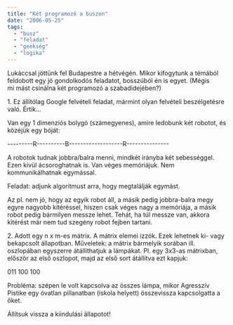 ```yaml
---
title: "Két programozó a buszon"
date: "2006-05-25"
tags: 
  - "busz"
  - "feladat"
  - "geekség"
  - "logika"
---
```


Lukáccsal jöttünk fel Budapestre a hétvégén. Mikor kifogytunk a témából feldobott egy jó gondolkodós feladatot, bosszúból én is egyet. (Mégis mi mást csinálna két programozó a szabadidejében?)

1\. Ez állítólag Google felvételi feladat, mármint olyan felvételi beszélgetésre való. Értik...

Van egy 1 dimenziós bolygó (számegyenes), amire ledobunk két robotot, és közéjük egy bóját:

\---------R----------B-------------------R---------------

A robotok tudnak jobbra/balra menni, mindkét irányba két sebességgel. Ezen kívül ácsoroghatnak is. Van véges memóriájuk. Nem kommunikálhatnak egymással.

Feladat: adjunk algoritmust arra, hogy megtalálják egymást.

Az pl. nem jó, hogy az egyik robot áll, a másik pedig jobbra-balra megy egyre nagyobb kitéréssel, hiszen csak véges nagy a memóriája, a másik robot pedig bármilyen messze lehet. Tehát, ha túl messze van, akkora kitérést már nem tud szegény robot fejben tartani.

2\. Adott egy n x m-es mátrix. A mátrix elemei izzók. Ezek lehetnek ki- vagy bekapcsolt állapotban. Műveletek: a mátrix bármelyik sorában ill. oszlopában egyszerre átállíthatjuk a lámpákat. Pl. egy 3x3-as mátrixban, először az első oszlopot, majd az első sort átállítva ezt kapjuk:

011 100 100

Probléma: szépen le volt kapcsolva az összes lámpa, mikor Agresszív Pistike egy óvatlan pillanatban (iskola helyett) összevissza kapcsolgatta a őket. 

Állítsuk vissza a kiindulási állapotot!
